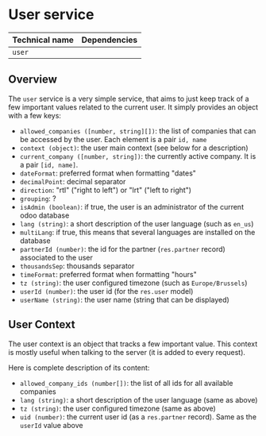 # User service

| Technical name | Dependencies |
| -------------- | ------------ |
| `user`         |              |

## Overview

The `user` service is a very simple service, that aims to just keep track of a
few important values related to the current user. It simply provides an object
with a few keys:

- `allowed_companies ([number, string][])`: the list of companies that can be
  accessed by the user. Each element is a pair `id, name`
- `context (object)`: the user main context (see below for a description)
- `current_company ([number, string])`: the currently active company. It is a
  pair `[id, name]`.
- `dateFormat`: preferred format when formatting "dates"
- `decimalPoint`: decimal separator
- `direction`: "rtl" ("right to left") or "lrt" ("left to right")
- `grouping`: ?
- `isAdmin (boolean)`: if true, the user is an administrator of the current
  odoo database
- `lang (string)`: a short description of the user language (such as `en_us`)
- `multiLang`: if true, this means that several languages are installed on the database
- `partnerId (number)`: the id for the partner (`res.partner` record) associated to the user
- `thousandsSep`: thousands separator
- `timeFormat`: preferred format when formatting "hours"
- `tz (string)`: the user configured timezone (such as `Europe/Brussels`)
- `userId (number)`: the user id (for the `res.user` model)
- `userName (string)`: the user name (string that can be displayed)

## User Context

The user context is an object that tracks a few important value. This context is
mostly useful when talking to the server (it is added to every request).

Here is complete description of its content:

- `allowed_company_ids (number[])`: the list of all ids for all available
  companies
- `lang (string)`: a short description of the user language (same as above)
- `tz (string)`: the user configured timezone (same as above)
- `uid (number)`: the current user id (as a `res.partner` record). Same as the
  `userId` value above
